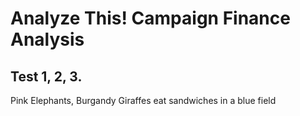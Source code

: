 # Analyze This! Campaign Finance Analysis

## Test 1, 2, 3.  
Pink Elephants, Burgandy Giraffes eat sandwiches in a blue field